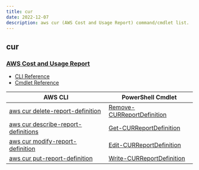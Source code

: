 ```yaml
---
title: cur
date: 2022-12-07
description: aws cur (AWS Cost and Usage Report) command/cmdlet list.
---
```


## cur

### [AWS Cost and Usage Report](https://aws.amazon.com/aws-cost-management/aws-cost-and-usage-reporting/)

* [CLI Reference](https://docs.aws.amazon.com/cli/latest/reference/cur/index.html)
* [Cmdlet Reference](https://docs.aws.amazon.com/powershell/latest/reference/items/AWS_Cost_and_Usage_Report_cmdlets.html)

|AWS CLI|PowerShell Cmdlet|
|----|----|
|[aws cur delete-report-definition](https://docs.aws.amazon.com/cli/latest/reference/cur/delete-report-definition.html)|[Remove-CURReportDefinition](https://docs.aws.amazon.com/powershell/latest/reference/items/Remove-CURReportDefinition.html)|
|[aws cur describe-report-definitions](https://docs.aws.amazon.com/cli/latest/reference/cur/describe-report-definitions.html)|[Get-CURReportDefinition](https://docs.aws.amazon.com/powershell/latest/reference/items/Get-CURReportDefinition.html)|
|[aws cur modify-report-definition](https://docs.aws.amazon.com/cli/latest/reference/cur/modify-report-definition.html)|[Edit-CURReportDefinition](https://docs.aws.amazon.com/powershell/latest/reference/items/Edit-CURReportDefinition.html)|
|[aws cur put-report-definition](https://docs.aws.amazon.com/cli/latest/reference/cur/put-report-definition.html)|[Write-CURReportDefinition](https://docs.aws.amazon.com/powershell/latest/reference/items/Write-CURReportDefinition.html)|

